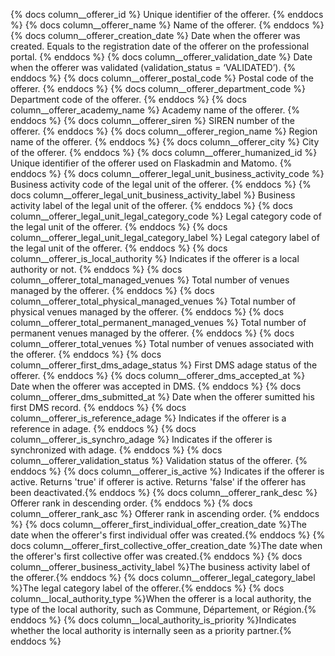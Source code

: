 {% docs column__offerer_id %} Unique identifier of the offerer. {% enddocs %}
{% docs column__offerer_name %} Name of the offerer. {% enddocs %}
{% docs column__offerer_creation_date %} Date when the offerer was created. Equals to the registration date of the offerer on the professional portal. {% enddocs %}
{% docs column__offerer_validation_date %} Date when the offerer was validated (validation_status = ‘VALIDATED’). {% enddocs %}
{% docs column__offerer_postal_code %} Postal code of the offerer. {% enddocs %}
{% docs column__offerer_department_code %} Department code of the offerer. {% enddocs %}
{% docs column__offerer_academy_name %} Academy name of the offerer. {% enddocs %}
{% docs column__offerer_siren %} SIREN number of the offerer. {% enddocs %}
{% docs column__offerer_region_name %} Region name of the offerer. {% enddocs %}
{% docs column__offerer_city %} City of the offerer. {% enddocs %}
{% docs column__offerer_humanized_id %} Unique identifier of the offerer used on Flaskadmin and Matomo. {% enddocs %}
{% docs column__offerer_legal_unit_business_activity_code %} Business activity code of the legal unit of the offerer. {% enddocs %}
{% docs column__offerer_legal_unit_business_activity_label %} Business activity label of the legal unit of the offerer. {% enddocs %}
{% docs column__offerer_legal_unit_legal_category_code %} Legal category code of the legal unit of the offerer. {% enddocs %}
{% docs column__offerer_legal_unit_legal_category_label %} Legal category label of the legal unit of the offerer. {% enddocs %}
{% docs column__offerer_is_local_authority %} Indicates if the offerer is a local authority or not. {% enddocs %}
{% docs column__offerer_total_managed_venues %} Total number of venues managed by the offerer. {% enddocs %}
{% docs column__offerer_total_physical_managed_venues %} Total number of physical venues managed by the offerer. {% enddocs %}
{% docs column__offerer_total_permanent_managed_venues %} Total number of permanent venues managed by the offerer. {% enddocs %}
{% docs column__offerer_total_venues %} Total number of venues associated with the offerer. {% enddocs %}
{% docs column__offerer_first_dms_adage_status %} First DMS adage status of the offerer. {% enddocs %}
{% docs column__offerer_dms_accepted_at %} Date when the offerer was accepted in DMS. {% enddocs %}
{% docs column__offerer_dms_submitted_at %} Date when the offerer sumitted his first DMS record. {% enddocs %}
{% docs column__offerer_is_reference_adage %} Indicates if the offerer is a reference in adage. {% enddocs %}
{% docs column__offerer_is_synchro_adage %} Indicates if the offerer is synchronized with adage. {% enddocs %}
{% docs column__offerer_validation_status %} Validation status of the offerer. {% enddocs %}
{% docs column__offerer_is_active %} Indicates if the offerer is active. Returns 'true' if offerer is active. Returns 'false' if the offerer has been deactivated.{% enddocs %}
{% docs column__offerer_rank_desc %} Offerer rank in descending order. {% enddocs %}
{% docs column__offerer_rank_asc %} Offerer rank in ascending order. {% enddocs %}
{% docs column__offerer_first_individual_offer_creation_date %}The date when the offerer's first individual offer was created.{% enddocs %}
{% docs column__offerer_first_collective_offer_creation_date %}The date when the offerer's first collective offer was created.{% enddocs %}
{% docs column__offerer_business_activity_label %}The business activity label of the offerer.{% enddocs %}
{% docs column__offerer_legal_category_label %}The legal category label of the offerer.{% enddocs %}
{% docs column__local_authority_type %}When the offerer is a local authority, the type of the local authority, such as Commune, Département, or Région.{% enddocs %}
{% docs column__local_authority_is_priority %}Indicates whether the local authority is internally seen as a priority partner.{% enddocs %}
